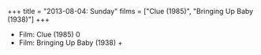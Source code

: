 +++
title = "2013-08-04: Sunday"
films = ["Clue (1985)", "Bringing Up Baby (1938)"]
+++


* Film: Clue (1985) 0
* Film: Bringing Up Baby (1938) +
